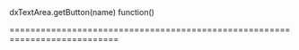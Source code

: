 <!--id-->dxTextArea.getButton(name)<!--/id-->
<!--merge--><!--/merge-->
<!--hidden--><!--/hidden-->
<!--type-->function()<!--/type-->
===========================================================================
